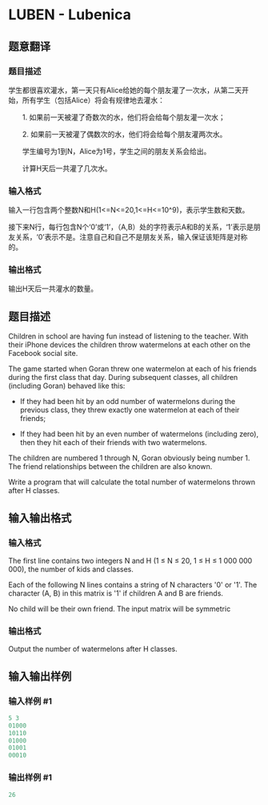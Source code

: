 # LUBEN - Lubenica

## 题意翻译

### 题目描述

学生都很喜欢灌水，第一天只有Alice给她的每个朋友灌了一次水，从第二天开始，所有学生（包括Alice）将会有规律地去灌水：

　　1. 如果前一天被灌了奇数次的水，他们将会给每个朋友灌一次水；

　　2. 如果前一天被灌了偶数次的水，他们将会给每个朋友灌两次水。

　　学生编号为1到N，Alice为1号，学生之间的朋友关系会给出。

　　计算H天后一共灌了几次水。

### 输入格式

输入一行包含两个整数N和H(1<=N<=20,1<=H<=10^9)，表示学生数和天数。

接下来N行，每行包含N个‘0’或‘1’，（A,B）处的字符表示A和B的关系，‘1’表示是朋友关系，‘0’表示不是。注意自己和自己不是朋友关系，输入保证该矩阵是对称的。

### 输出格式

输出H天后一共灌水的数量。

## 题目描述

Children in school are having fun instead of listening to the teacher. With their iPhone devices the children throw watermelons at each other on the Facebook social site.

The game started when Goran threw one watermelon at each of his friends during the first class that day. During subsequent classes, all children (including Goran) behaved like this:

- If they had been hit by an odd number of watermelons during the previous class, they threw exactly one watermelon at each of their friends;

- If they had been hit by an even number of watermelons (including zero), then they hit each of their friends with two watermelons.

The children are numbered 1 through N, Goran obviously being number 1. The friend relationships between the children are also known.

Write a program that will calculate the total number of watermelons thrown after H classes.

## 输入输出格式

### 输入格式

The first line contains two integers N and H (1 ≤ N ≤ 20, 1 ≤ H ≤ 1 000 000 000), the number of kids and classes.

Each of the following N lines contains a string of N characters '0' or '1'. The character (A, B) in this matrix is '1' if children A and B are friends.

No child will be their own friend. The input matrix will be symmetric

### 输出格式

Output the number of watermelons after H classes.

## 输入输出样例

### 输入样例 #1

```cpp
5 3
01000
10110
01000
01001
00010
```


### 输出样例 #1

```cpp
26
```


